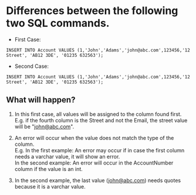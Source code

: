 # Differences between the following two SQL commands.

- First Case: 

``INSERT INTO Account VALUES (1,'John','Adams','john@abc.com',123456,'12 Street', 'AB12 3DE', '01235 632563');``

- Second Case:

``INSERT INTO Account VALUES (1,'John','Adams','john@abc.com',123456,'12 Street', 'AB12 3DE', '01235 632563');``

## What will happen?
1) In this first case, all values will be assigned to the column found first. <br>
  E.g. if the fourth column is the Street and not the Email, the street value will be "john@abc.com".

2) An error will occur when the value does not match the type of the column. <br>
  E.g. In the first example: An error may occur if in case the first column needs a varchar value, it will show an error.
  <br> In the second example: An error will occur in the AccountNumber column if the value is an int.
  
3) In the second example, the last value (john@abc.com) needs quotes because it is a varchar value.

